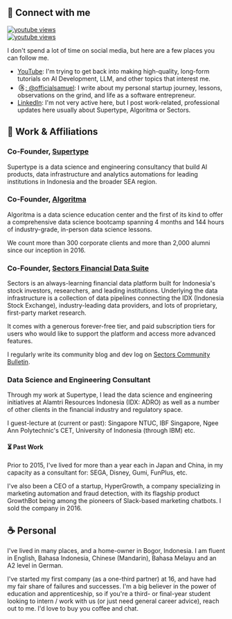 ## 🤝 Connect with me

<dl>
<dt>
<a href="https://www.youtube.com/channel/UCzIxc8Vg53_ewaRIk3shBug?sub_confirmation=1">
<img alt="youtube views" title="YouTube Views" alt="youtube views" src="https://img.shields.io/youtube/channel/views/UCzIxc8Vg53_ewaRIk3shBug?style=social"/></a> 
</dt>
<dt>
<a href="https://www.youtube.com/channel/UCzIxc8Vg53_ewaRIk3shBug?sub_confirmation=1">
<img alt="youtube views" title="YouTube Subscribers" alt="youtube subscribers" src="https://img.shields.io/youtube/channel/subscribers/UCzIxc8Vg53_ewaRIk3shBug?label=subscribe%20on%20youtube&style=social"/>
</a>
</dt>
</dl>

I don't spend a lot of time on social media, but here are a few places you can follow me. 

- [YouTube](https://www.youtube.com/c/samuelchan): I'm trying to get back into making high-quality, long-form tutorials on AI Development, LLM, and other topics that interest me. 
- [<svg xmlns="http://www.w3.org/2000/svg" viewBox="0 0 24 20" width="18" height="18" fill="none" style="position:relative; top:2px;">
    <path d="M19.25 8.50488C17.6729 2.63804 12.25 3.00452 12.25 3.00452C12.25 3.00452 4.75 2.50512 4.75 12C4.75 21.4949 12.25 20.9955 12.25 20.9955C12.25 20.9955 16.7077 21.2924 18.75 17.0782C19.4167 15.2204 19.25 11.5049 12.75 11.5049C12.75 11.5049 9.75 11.5049 9.75 14.0049C9.75 14.9812 10.75 16.0049 12.25 16.0049C13.75 16.0049 15.4212 14.9777 15.75 13.0049C16.75 7.00488 11.25 6.50488 9.75 9.00488" stroke="currentColor" stroke-width="1.5" stroke-linecap="round" />
</svg>: @officialsamuel](https://www.threads.net/@officialsamuel): I write about my personal startup journey, lessons, observations on the grind, and life as a software entrepreneur.
- [LinkedIn](https://www.linkedin.com/in/chansamuel/): I'm not very active here, but I post work-related, professional updates here usually about Supertype, Algoritma or Sectors.


## 💼 Work & Affiliations

### Co-Founder, [Supertype](https://supertype.ai)
Supertype is a data science and engineering consultancy that build AI products, data infrastructure and analytics automations for leading institutions in Indonesia and the broader SEA region.

### Co-Founder, [Algoritma](https://algorit.ma)
Algoritma is a data science education center and the first of its kind to offer a comprehensive data science bootcamp spanning 4 months and 144 hours of industry-grade, in-person data science lessons.

We count more than 300 corporate clients and more than 2,000 alumni since our inception in 2016. 

### Co-Founder, [Sectors Financial Data Suite](https://sectors.app)
Sectors is an always-learning financial data platform built for
Indonesia's stock investors, researchers, and leading institutions. Underlying the
data infrastructure is a collection of data pipelines connecting the IDX
(Indonesia Stock Exchange), industry-leading data providers, and
lots of proprietary, first-party market research.

It comes with a generous forever-free tier, and paid subscription tiers for users who would like to support the platform and access more advanced features. 

I regularly write its community blog and dev log on [Sectors Community Bulletin](https://sectors.app/bulletin).


### Data Science and Engineering Consultant

Through my work at Supertype, I lead the data science and engineering initiatives at Alamtri Resources Indonesia (IDX: ADRO) as well as a number of other clients in the financial industry and regulatory space.

I guest-lecture at (current or past):
Singapore NTUC, IBF Singapore, Ngee Ann Polytechnic's CET, University of Indonesia (through IBM) etc.


#### ⏳ Past Work
Prior to 2015, I've lived for more than a year each in Japan and China, in my capacity as a consultant for:
SEGA, Disney, Gumi, FunPlus, etc.

I've also been a CEO of a startup, HyperGrowth, a company specializing in marketing automation and fraud detection, with its flagship product GrowthBot being among the pioneers of Slack-based marketing chatbots. I sold the company in 2016.

## ☕ Personal
I've lived in many places, and a home-owner in Bogor, Indonesia. I am fluent in English, Bahasa Indonesia, Chinese (Mandarin), Bahasa Melayu and an A2 level in German. 

I've started my first company (as a one-third partner) at 16, and have had my fair share of failures and successes. I'm a big believer in the power of education and apprenticeship, so if you're a third- or final-year student looking to intern / work with us (or just need general career advice), reach out to me. I'd love to buy you coffee and chat.